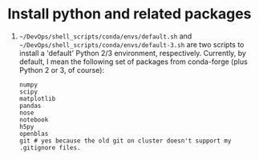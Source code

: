 # Install python and related packages

1. `~/DevOps/shell_scripts/conda/envs/default.sh` and `~/DevOps/shell_scripts/conda/envs/default-3.sh` are two scripts to install a 'default' Python 2/3 environment, respectively. Currently, by default, I mean the following set of packages from conda-forge (plus Python 2 or 3, of course):
    ~~~
    numpy
    scipy
    matplotlib
    pandas
    nose
    notebook
    h5py
    openblas
    git # yes because the old git on cluster doesn't support my .gitignore files.
    ~~~

